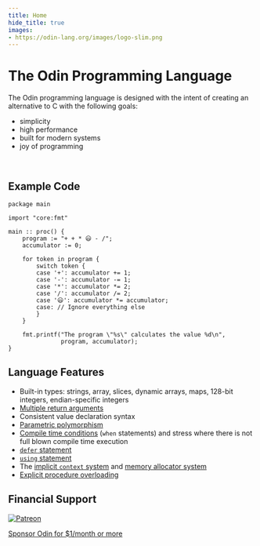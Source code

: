 ```yaml
---
title: Home
hide_title: true
images:
- https://odin-lang.org/images/logo-slim.png
---
```


# The Odin Programming Language


The Odin programming language is designed with the intent of creating an alternative to C with the following goals:

* simplicity
* high performance
* built for modern systems
* joy of programming

<br>

## Example Code

```odin
package main

import "core:fmt"

main :: proc() {
	program := "+ + * 😃 - /";
	accumulator := 0;

	for token in program {
		switch token {
		case '+': accumulator += 1;
		case '-': accumulator -= 1;
		case '*': accumulator *= 2;
		case '/': accumulator /= 2;
		case '😃': accumulator *= accumulator;
		case: // Ignore everything else
		}
	}

	fmt.printf("The program \"%s\" calculates the value %d\n",
	           program, accumulator);
}
```

## Language Features

* Built-in types: strings, array, slices, dynamic arrays, maps, 128-bit integers, endian-specific integers
* [Multiple return arguments](/docs/overview/#multiple-results)
* Consistent value declaration syntax
* [Parametric polymorphism](/docs/overview/#parametric-polymorphism)
* [Compile time conditions](/docs/overview/#when-statement) (`when` statements) and stress where there is not full blown compile time execution
* [`defer` statement](/docs/overview/#defer-statement)
* [`using` statement](/docs/overview/#using-statement)
* The [implicit `context` system](/docs/overview/#implicit-context-system) and [memory allocator system](/docs/overview/#allocators)
* [Explicit procedure overloading](/docs/overview/#explicit-procedure-overloading)

## Financial Support

<div class="help-sponsor">
	<a href="https://www.patreon.com/gingerbill">
		<img src="/images/Patreon_Dark.jpg" alt="Patreon">
		<p>Sponsor Odin for $1/month or more</p>
	</a>
</div>

<script async defer src="/js/github-buttons.js"></script>
